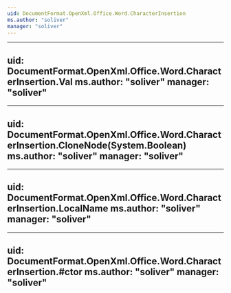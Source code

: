 ```yaml
---
uid: DocumentFormat.OpenXml.Office.Word.CharacterInsertion
ms.author: "soliver"
manager: "soliver"
---
```


---
uid: DocumentFormat.OpenXml.Office.Word.CharacterInsertion.Val
ms.author: "soliver"
manager: "soliver"
---

---
uid: DocumentFormat.OpenXml.Office.Word.CharacterInsertion.CloneNode(System.Boolean)
ms.author: "soliver"
manager: "soliver"
---

---
uid: DocumentFormat.OpenXml.Office.Word.CharacterInsertion.LocalName
ms.author: "soliver"
manager: "soliver"
---

---
uid: DocumentFormat.OpenXml.Office.Word.CharacterInsertion.#ctor
ms.author: "soliver"
manager: "soliver"
---
